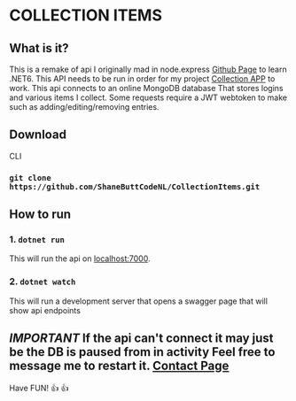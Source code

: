 # COLLECTION ITEMS

## What is it?

This is a remake of api I originally mad in node.express [Github Page](https://github.com/ShaneButtCodeNL/collection-api) to learn .NET6. This API needs to be run in order for my project [Collection APP](https://github.com/ShaneButtCodeNL/CollectionApp) to work. This api connects to an online MongoDB database That stores logins and various items I collect.
Some requests require a JWT webtoken to make such as adding/editing/removing entries.

## Download

CLI

### `git clone https://github.com/ShaneButtCodeNL/CollectionItems.git`

## How to run

### 1. `dotnet run`

This will run the api on [localhost:7000](localhost:7000).

### 2. `dotnet watch`

This will run a development server that opens a swagger page that will show api endpoints

## **_IMPORTANT_** If the api can't connect it may just be the DB is paused from in activity Feel free to message me to restart it. [Contact Page](https://shanebuttcodenl.github.io/#contactMeMarker)

Have FUN! :+1: :+1:
